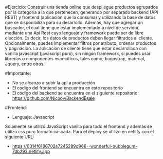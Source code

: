 #Ejercicio:
Construir una tienda online que despliegue productos agrupados por la categoría a
la que pertenecen, generando por separado backend (API REST) y frontend
(aplicación que la consuma) y utilizando la base de datos que se disponibiliza para
su desarrollo.
Además, hay que agregar un buscador, el cual tiene que estar implementado a nivel
de servidor, mediante una Api Rest cuyo lenguaje y framework puede ser de libre
elección. Es decir, los datos de productos deben llegar filtrados al cliente.
Opcionalmente, puedes implementar filtros por atributo, ordenar productos y
paginación.
La aplicación de cliente tiene que estar desarrollada con vanilla javascript
(javascript puro), sin ningún framework, si puedes usar librerías o componentes
específicos, tales como; boopstrap, material, Jquery, entre otros.

#Importante:
- No se alcanzo a subir la api a producción
- El codigo del frontend se encuentra en este repositorio
- El código del backend se encuentra en el siguiente repositorio: https://github.com/Nicoov/BackendBsale


#Frontend:

- Lenguaje: Javascript

Solamente se utilizó JavaScript vanilla para todo el frontend y además se utilizo css puro formato cascada. 
Para el deploy se utilizo en netlify con el siguiente URL: 
- https://6314f6186702a7245289d968--wonderful-bubblegum-7db293.netlify.app

